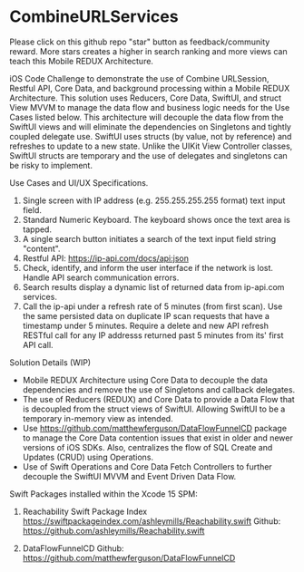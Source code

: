 # CombineURLServices
Please click on this github repo "star" button as feedback/community reward.  More stars creates a higher in search ranking and more views can teach this Mobile REDUX Architecture.  

iOS Code Challenge to demonstrate the use of Combine URLSession, Restful API, Core Data, and background processing within a Mobile REDUX Architecture.  This solution uses Reducers, Core Data, SwiftUI, and struct View MVVM to manage the data flow and business logic needs for the Use Cases listed below.  This architecture will decouple the data flow from the SwiftUI views and will eliminate the dependencies on Singletons and tightly coupled delegate use.  SwiftUI uses structs (by value, not by reference) and refreshes to update to a new state.  Unlike the UIKit View Controller classes, SwiftUI structs are temporary and the use of delegates and singletons can be risky to implement.

Use Cases and UI/UX Specifications. 

1. Single screen with IP address (e.g. 255.255.255.255 format) text input field. 
2. Standard Numeric Keyboard. The keyboard shows once the text area is tapped. 
3. A single search button initiates a search of the text input field string "content".
4. Restful API: https://ip-api.com/docs/api:json 
5. Check, identify, and inform the user interface if the network is lost. Handle API search communication errors.  
6. Search results display a dynamic list of returned data from ip-api.com services. 
7. Call the ip-api under a refresh rate of 5 minutes (from first scan). Use the same persisted data on duplicate IP scan requests that have a timestamp under 5 minutes. Require a delete and new API refresh RESTful call for any IP addresss returned past 5 minutes from its' first API call.  


Solution Details (WIP)

- Mobile REDUX Architecture using Core Data to decouple the data dependencies and remove the use of Singletons and callback delegates. 
- The use of Reducers (REDUX) and Core Data to provide a Data Flow that is decoupled from the struct views of SwiftUI. Allowing SwiftUI to be a temporary in-memory view as intended.
- Use https://github.com/matthewferguson/DataFlowFunnelCD package to manage the Core Data contention issues that exist in older and newer versions of iOS SDKs.  Also, centralizes the flow of SQL Create and Updates (CRUD) using Operations.
- Use of Swift Operations and Core Data Fetch Controllers to further decouple the SwiftUI MVVM and Event Driven Data Flow.  

Swift Packages installed within the Xcode 15 SPM:

1. Reachability 
Swift Package Index https://swiftpackageindex.com/ashleymills/Reachability.swift
Github: https://github.com/ashleymills/Reachability.swift

2. DataFlowFunnelCD
Github: https://github.com/matthewferguson/DataFlowFunnelCD
